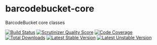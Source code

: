 barcodebucket-core
==================

BarcodeBucket core classes

[![Build Status](https://travis-ci.org/BarcodeBucket/barcodebucket-core.png?branch=master)](https://travis-ci.org/BarcodeBucket/barcodebucket-core)
[![Scrutinizer Quality Score](https://scrutinizer-ci.com/g/BarcodeBucket/barcodebucket-core/badges/quality-score.png?s=a88b0f1d36b430935b910664986d95250cc79356)](https://scrutinizer-ci.com/g/BarcodeBucket/barcodebucket-core/)
[![Code Coverage](https://scrutinizer-ci.com/g/BarcodeBucket/barcodebucket-core/badges/coverage.png?s=71717435378ee0964c01acdcbecc667bc4c91633)](https://scrutinizer-ci.com/g/BarcodeBucket/barcodebucket-core/)
[![Total Downloads](https://poser.pugx.org/BarcodeBucket/barcodebucket-core/downloads.png)](https://packagist.org/packages/BarcodeBucket/barcodebucket-core)
[![Latest Stable Version](https://poser.pugx.org/BarcodeBucket/barcodebucket-core/v/stable.png)](https://packagist.org/packages/BarcodeBucket/barcodebucket-core)
[![Latest Unstable Version](https://poser.pugx.org/BarcodeBucket/barcodebucket-core/v/unstable.png)](https://packagist.org/packages/BarcodeBucket/barcodebucket-core)
